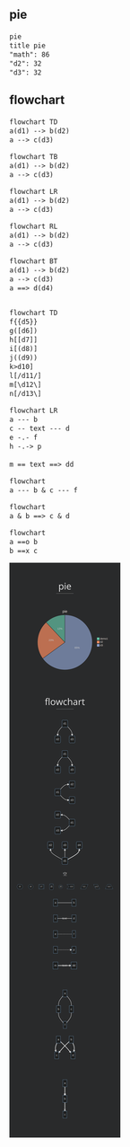 ## pie

```mermaid
pie 
title pie
"math": 86
"d2": 32
"d3": 32
```

## flowchart

```mermaid
flowchart TD
a(d1) --> b(d2)
a --> c(d3)
```

```mermaid
flowchart TB
a(d1) --> b(d2)
a --> c(d3)
```

```mermaid
flowchart LR
a(d1) --> b(d2)
a --> c(d3)
```

```mermaid
flowchart RL
a(d1) --> b(d2)
a --> c(d3)
```

```mermaid
flowchart BT
a(d1) --> b(d2)
a --> c(d3)
a ==> d(d4)

```

```mermaid
```

```mermaid
flowchart TD 
f{{d5}}
g([d6])
h[[d7]]
i[(d8)]
j((d9))
k>d10]
l[/d11/]
m[\d12\]
n[/d13\]

```

```mermaid
flowchart LR
a --- b
c -- text --- d
e -.- f
h -.-> p

m == text ==> dd
```



```mermaid
flowchart
a --- b & c --- f
```

```mermaid
flowchart 
a & b ==> c & d
```



```mermaid
flowchart 
a ==o b
b ==x c
```

![hello](../files/m1.png)